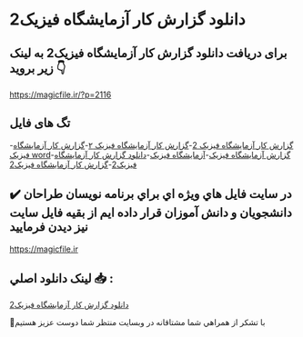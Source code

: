 # دانلود گزارش کار آزمایشگاه فیزیک2

## برای دریافت دانلود گزارش کار آزمایشگاه فیزیک2 به لینک زیر بروید 👇

https://magicfile.ir/?p=2116

## تگ های فایل

-[گزارش کار آزمایشگاه فیزیک 2](https://magicfile.ir/product/%da%af%d8%b2%d8%a7%d8%b1%d8%b4-%da%a9%d8%a7%d8%b1-%d8%a2%d8%b2%d9%85%d8%a7%d9%8a%d8%b4%da%af%d8%a7%d9%87-%d9%81%d9%8a%d8%b2%d9%8a%da%a92/)-[گزارش کار آزمایشگاه فیزیک ۲](https://magicfile.ir/product/%da%af%d8%b2%d8%a7%d8%b1%d8%b4-%da%a9%d8%a7%d8%b1-%d8%a2%d8%b2%d9%85%d8%a7%d9%8a%d8%b4%da%af%d8%a7%d9%87-%d9%81%d9%8a%d8%b2%d9%8a%da%a92/)-[گزارش کار آزمايشگاه فيزيک word](https://magicfile.ir/product/%da%af%d8%b2%d8%a7%d8%b1%d8%b4-%da%a9%d8%a7%d8%b1-%d8%a2%d8%b2%d9%85%d8%a7%d9%8a%d8%b4%da%af%d8%a7%d9%87-%d9%81%d9%8a%d8%b2%d9%8a%da%a92/)-[گزارش آزمايشگاه فيزيک](https://magicfile.ir/product/%da%af%d8%b2%d8%a7%d8%b1%d8%b4-%da%a9%d8%a7%d8%b1-%d8%a2%d8%b2%d9%85%d8%a7%d9%8a%d8%b4%da%af%d8%a7%d9%87-%d9%81%d9%8a%d8%b2%d9%8a%da%a92/)-[آزمايشگاه فيزيک](https://magicfile.ir/product/%da%af%d8%b2%d8%a7%d8%b1%d8%b4-%da%a9%d8%a7%d8%b1-%d8%a2%d8%b2%d9%85%d8%a7%d9%8a%d8%b4%da%af%d8%a7%d9%87-%d9%81%d9%8a%d8%b2%d9%8a%da%a92/)-[دانلود گزارش کار آزمایشگاه فیزیک2](https://magicfile.ir/product/%da%af%d8%b2%d8%a7%d8%b1%d8%b4-%da%a9%d8%a7%d8%b1-%d8%a2%d8%b2%d9%85%d8%a7%d9%8a%d8%b4%da%af%d8%a7%d9%87-%d9%81%d9%8a%d8%b2%d9%8a%da%a92/)-[گزارش کار آزمایشگاه فیزیک2](https://magicfile.ir/product/%da%af%d8%b2%d8%a7%d8%b1%d8%b4-%da%a9%d8%a7%d8%b1-%d8%a2%d8%b2%d9%85%d8%a7%d9%8a%d8%b4%da%af%d8%a7%d9%87-%d9%81%d9%8a%d8%b2%d9%8a%da%a92/)

## ✔️ در سايت فايل هاي ويژه اي براي برنامه نويسان طراحان دانشجويان و دانش آموزان قرار داده ايم از بقيه فايل سايت نيز ديدن فرماييد

https://magicfile.ir


## لينک دانلود اصلي 📥 :

[دانلود گزارش کار آزمایشگاه فیزیک2](https://magicfile.ir/product/%da%af%d8%b2%d8%a7%d8%b1%d8%b4-%da%a9%d8%a7%d8%b1-%d8%a2%d8%b2%d9%85%d8%a7%d9%8a%d8%b4%da%af%d8%a7%d9%87-%d9%81%d9%8a%d8%b2%d9%8a%da%a92/) 


🙏با تشکر از همراهي شما مشتاقانه در وبسایت منتظر شما دوست عزیز هستیم

